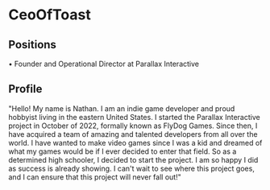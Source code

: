 # CeoOfToast
## Positions
• Founder and Operational Director at Parallax Interactive
## Profile
"Hello! My name is Nathan. I am an indie game developer and proud hobbyist living in the eastern United States. I started the Parallax Interactive project in October of 2022, formally known as FlyDog Games. Since then, I have acquired a team of amazing and talented developers from all over the world. I have wanted to make video games since I was a kid and dreamed of what my games would be if I ever decided to enter that field. So as a determined high schooler, I decided to start the project. I am so happy I did as success is already showing. I can't wait to see where this project goes, and I can ensure that this project will never fall out!"
